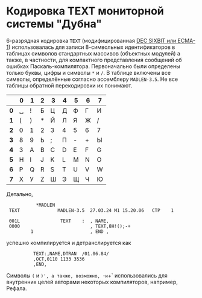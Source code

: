 # Кодировка TEXT мониторной системы "Дубна"

6-разрядная кодировка `TEXT` (модифицированная [DEC SIXBIT или ECMA-1](https://en.wikipedia.org/wiki/Six-bit_character_code#Examples_of_BCD_six-bit_codes)) использовалась для записи 8-символьных идентификаторов в таблицах символов стандартных массивов (объектных модулей)
а также, в частности, для компактного представления сообщений об ошибках Паскаль-компилятора. Первоначально были определены только буквы, цифры
и символы `*` и `/`. В таблице включены все символы, определённые согласно ассемблеру `MADLEN-3.5`. Не все таблицы обратной перекодировки их понимают.

|     | 0 | 1 | 2 | 3 | 4 | 5 | 6 | 7
|-----|---|---|---|---|---|---|---|---
|**0**| ␣ | ! | Б | Ц | Д | Ф | Г | И
|**1**| ( | ) | * | Й | Л | Я | Ж | /
|**2**| 0 | 1 | 2 | 3 | 4 | 5 | 6 | 7
|**3**| 8 | 9 | Ь | ; | П | - | + | Ы
|**4**| З | A | B | C | D | E | F | G
|**5**| H | I | J | K | L | M | N | O
|**6**| P | Q | R | S | T | U | V | W
|**7**| X | У | Z | Ш | Э | Щ | Ч | Ю

Детально,
```
           *МАDLЕN
 ТЕХТ              МАDLЕN-3.5  27.03.24 М1 15.20.06   СТР    1

 001L               ТЕХТ    :  , NАМЕ,
 0000                          , ТЕХТ,8Н!();-+
         1                     , ЕND ,
```
успешно компилируется и детранслируется как
```
          ТЕХТ:,NАМЕ,DТRАN  /01.06.84/
          ,ОСТ,0110 1133 3536
          ,ЕND,
```
Символы `(` и `)', а также, возможно, `-` и `+` использовались для внутренних целей авторами некоторых компиляторов, например, Рефала.
